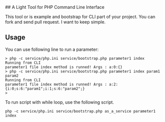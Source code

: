 ## A Light Tool for PHP Command Line Interface 

This tool or is example and bootstrap for CLI part of your project. You can fork and send pull request. I want to keep simple.

## Usage 

You can use following line to run a parameter: 

```
> php -c service/php.ini service/bootstrap.php parameter1 index
Running from CLI
parameter1 file index method is runned! Args : a:0:{}
> php -c service/php.ini service/bootstrap.php parameter1 index param1 param2
Running from CLI
parameter1 file index method is runned! Args : a:2:{i:0;s:6:"param1";i:1;s:6:"param2";}
>
```

To run script with while loop, use the following script.

```
php -c service/php.ini service/bootstrap.php as_a_service parameter1 index
```
